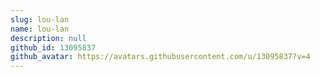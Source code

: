 ```yaml
---
slug: lou-lan
name: lou-lan
description: null
github_id: 13095837
github_avatar: https://avatars.githubusercontent.com/u/13095837?v=4
---
```



